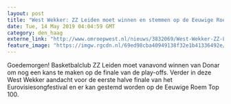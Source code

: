 ```yaml
---
layout: post
title: "West Wekker: ZZ Leiden moet winnen en stemmen op de Eeuwige Roem Top 100"
date: Tue, 14 May 2019 04:04:59 GMT
category: den_haag
externe_link: "http://www.omroepwest.nl/nieuws/3832069/West-Wekker-ZZ-Leiden-moet-winnen-en-stemmen-op-de-Eeuwige-Roem-Top-100"
feature_image: "https://imgw.rgcdn.nl/69ed98cba40949138f32e1b41336492e/opener/3832102.jpg"
---
```


Goedemorgen! Basketbalclub ZZ Leiden moet vanavond winnen van Donar om nog een kans te maken op de finale van de play-offs. Verder in deze West Wekker aandacht voor de eerste halve finale van het Eurovisiesongfestival en er kan gestemd worden op de Eeuwige Roem Top 100.

